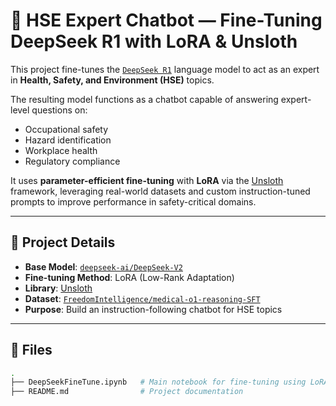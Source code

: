 # 🦺 HSE Expert Chatbot — Fine-Tuning DeepSeek R1 with LoRA & Unsloth

This project fine-tunes the [`DeepSeek R1`](https://huggingface.co/unsloth/DeepSeek-R1-Distill-Llama-8B) language model to act as an expert in **Health, Safety, and Environment (HSE)** topics.

The resulting model functions as a chatbot capable of answering expert-level questions on:
- Occupational safety
- Hazard identification
- Workplace health
- Regulatory compliance

It uses **parameter-efficient fine-tuning** with **LoRA** via the [Unsloth](https://github.com/unslothai/unsloth) framework, leveraging real-world datasets and custom instruction-tuned prompts to improve performance in safety-critical domains.

---

## 📌 Project Details

- **Base Model**: [`deepseek-ai/DeepSeek-V2`](https://huggingface.co/unsloth/DeepSeek-R1-Distill-Llama-8B)
- **Fine-tuning Method**: LoRA (Low-Rank Adaptation)
- **Library**: [Unsloth](https://github.com/unslothai/unsloth)
- **Dataset**: [`FreedomIntelligence/medical-o1-reasoning-SFT`](https://huggingface.co/datasets/FreedomIntelligence/medical-o1-reasoning-SFT)
- **Purpose**: Build an instruction-following chatbot for HSE topics

---

## 📂 Files

```bash
.
├── DeepSeekFineTune.ipynb   # Main notebook for fine-tuning using LoRA and Unsloth
├── README.md                # Project documentation

